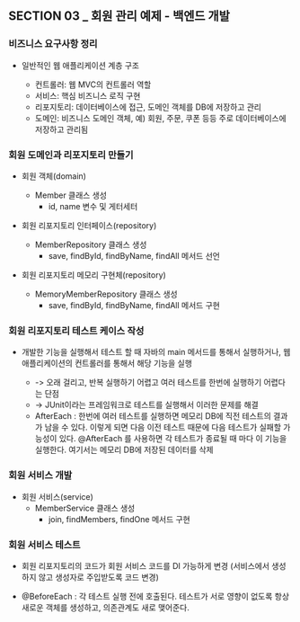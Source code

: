 ## SECTION 03 _ 회원 관리 예제 - 백엔드 개발

### 비즈니스 요구사항 정리

* 일반적인 웹 애플리케이션 계층 구조

    - 컨트롤러: 웹 MVC의 컨트롤러 역할
    - 서비스: 핵심 비즈니스 로직 구현
    - 리포지토리: 데이터베이스에 접근, 도메인 객체를 DB에 저장하고 관리
    - 도메인: 비즈니스 도메인 객체, 예) 회원, 주문, 쿠폰 등등 주로 데이터베이스에 저장하고 관리됨

### 회원 도메인과 리포지토리 만들기

* 회원 객체(domain)
    - Member 클래스 생성
        - id, name 변수 및 게터세터

* 회원 리포지토리 인터페이스(repository)
    - MemberRepository 클래스 생성
        - save, findById, findByName, findAll 메서드 선언

* 회원 리포지토리 메모리 구현체(repository)
    - MemoryMemberRepository 클래스 생성
        - save, findById, findByName, findAll 메서드 구현

### 회원 리포지토리 테스트 케이스 작성

- 개발한 기능을 실행해서 테스트 할 때 자바의 main 메서드를 통해서 실행하거나, 웹 애플리케이션의 컨트롤러를 통해서 해당 기능을 실행
    - -> 오래 걸리고, 반복 실행하기 어렵고 여러 테스트를 한번에 실행하기 어렵다는 단점
    - ->  JUnit이라는 프레임워크로 테스트를 실행해서 이러한 문제를 해결

    * AfterEach : 한번에 여러 테스트를 실행하면 메모리 DB에 직전 테스트의 결과가 남을 수 있다. 이렇게 되면 다음 이전 테스트 때문에 다음 테스트가 실패할 가능성이 있다. @AfterEach 를 사용하면 각 테스트가 종료될 때 마다 이 기능을 실행한다. 여기서는 메모리 DB에 저장된 데이터를 삭제

### 회원 서비스 개발

* 회원 서비스(service)
    - MemberService 클래스 생성
        - join, findMembers, findOne 메서드 구현

### 회원 서비스 테스트

- 회원 리포지토리의 코드가 회원 서비스 코드를 DI 가능하게 변경
(서비스에서 생성하지 않고 생성자로 주입받도록 코드 변경)

* @BeforeEach : 각 테스트 실행 전에 호출된다. 테스트가 서로 영향이 없도록 항상 새로운 객체를 생성하고, 의존관계도 새로 맺어준다.